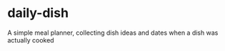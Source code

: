 # daily-dish
A simple meal planner, collecting dish ideas and dates when a dish was actually cooked

